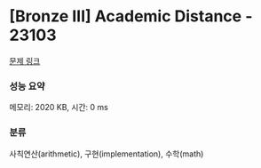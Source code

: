 # [Bronze III] Academic Distance - 23103 

[문제 링크](https://www.acmicpc.net/problem/23103) 

### 성능 요약

메모리: 2020 KB, 시간: 0 ms

### 분류

사칙연산(arithmetic), 구현(implementation), 수학(math)

